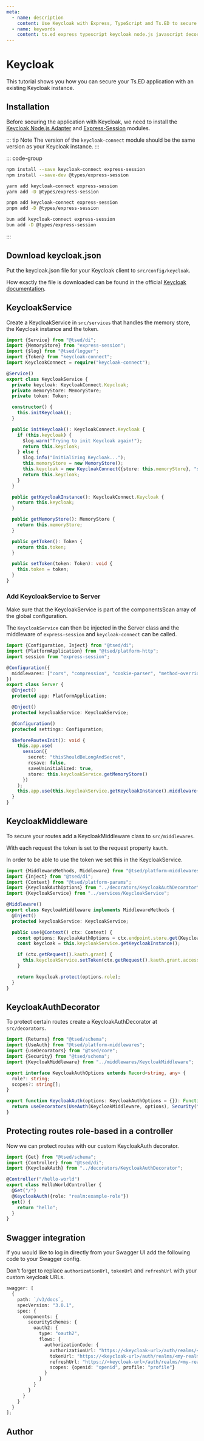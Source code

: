 ```yaml
---
meta:
  - name: description
    content: Use Keycloak with Express, TypeScript and Ts.ED to secure your application.
  - name: keywords
    content: ts.ed express typescript keycloak node.js javascript decorators
---
```


# Keycloak

<Banner src="/keycloak.svg" height="200" href="https://www.keycloak.org"></Banner>

This tutorial shows you how you can secure your Ts.ED application with an existing Keycloak instance.

## Installation

Before securing the application with Keycloak, we need to install the [Keycloak Node.js Adapter](https://www.npmjs.com/package/keycloak-connect) and [Express-Session](https://www.npmjs.com/package/express-session) modules.

::: tip Note
The version of the `keycloak-connect` module should be the same version as your Keycloak instance.
:::

::: code-group

```sh [npm]
npm install --save keycloak-connect express-session
npm install --save-dev @types/express-session
```

```sh [yarn]
yarn add keycloak-connect express-session
yarn add -D @types/express-session
```

```sh [pnpm]
pnpm add keycloak-connect express-session
pnpm add -D @types/express-session
```

```sh [bun]
bun add keycloak-connect express-session
bun add -D @types/express-session
```

:::

## Download keycloak.json

Put the keycloak.json file for your Keycloak client to `src/config/keycloak`.

How exactly the file is downloaded can be found in the official [Keycloak documentation](https://www.keycloak.org/docs/latest/securing_apps/index.html#_nodejs_adapter).

## KeycloakService

Create a KeycloakService in `src/services` that handles the memory store, the Keycloak instance and the token.

```typescript
import {Service} from "@tsed/di";
import {MemoryStore} from "express-session";
import {$log} from "@tsed/logger";
import {Token} from "keycloak-connect";
import KeycloakConnect = require("keycloak-connect");

@Service()
export class KeycloakService {
  private keycloak: KeycloakConnect.Keycloak;
  private memoryStore: MemoryStore;
  private token: Token;

  constructor() {
    this.initKeycloak();
  }

  public initKeycloak(): KeycloakConnect.Keycloak {
    if (this.keycloak) {
      $log.warn("Trying to init Keycloak again!");
      return this.keycloak;
    } else {
      $log.info("Initializing Keycloak...");
      this.memoryStore = new MemoryStore();
      this.keycloak = new KeycloakConnect({store: this.memoryStore}, "src/config/keycloak/keycloak.json");
      return this.keycloak;
    }
  }

  public getKeycloakInstance(): KeycloakConnect.Keycloak {
    return this.keycloak;
  }

  public getMemoryStore(): MemoryStore {
    return this.memoryStore;
  }

  public getToken(): Token {
    return this.token;
  }

  public setToken(token: Token): void {
    this.token = token;
  }
}
```

### Add KeycloakService to Server

Make sure that the KeycloakService is part of the componentsScan array of the global configuration.

The `KeycloakService` can then be injected in the Server class and the middleware of `express-session` and `keycloak-connect` can be called.

```typescript
import {Configuration, Inject} from "@tsed/di";
import {PlatformApplication} from "@tsed/platform-http";
import session from "express-session";

@Configuration({
  middlewares: ["cors", "compression", "cookie-parser", "method-override", "json-parser", "urlencoded-parser"]
})
export class Server {
  @Inject()
  protected app: PlatformApplication;

  @Inject()
  protected keycloakService: KeycloakService;

  @Configuration()
  protected settings: Configuration;

  $beforeRoutesInit(): void {
    this.app.use(
      session({
        secret: "thisShouldBeLongAndSecret",
        resave: false,
        saveUninitialized: true,
        store: this.keycloakService.getMemoryStore()
      })
    );
    this.app.use(this.keycloakService.getKeycloakInstance().middleware());
  }
}
```

## KeycloakMiddleware

To secure your routes add a KeycloakMiddleware class to `src/middlewares`.

With each request the token is set to the request property `kauth`.

In order to be able to use the token we set this in the KeycloakService.

```typescript
import {MiddlewareMethods, Middleware} from "@tsed/platform-middlewares";
import {Inject} from "@tsed/di";
import {Context} from "@tsed/platform-params";
import {KeycloakAuthOptions} from "../decorators/KeycloakAuthDecorator";
import {KeycloakService} from "../services/KeycloakService";

@Middleware()
export class KeycloakMiddleware implements MiddlewareMethods {
  @Inject()
  protected keycloakService: KeycloakService;

  public use(@Context() ctx: Context) {
    const options: KeycloakAuthOptions = ctx.endpoint.store.get(KeycloakMiddleware);
    const keycloak = this.keycloakService.getKeycloakInstance();

    if (ctx.getRequest().kauth.grant) {
      this.keycloakService.setToken(ctx.getRequest().kauth.grant.access_token);
    }

    return keycloak.protect(options.role);
  }
}
```

## KeycloakAuthDecorator

To protect certain routes create a KeycloakAuthDecorator at `src/decorators`.

```typescript
import {Returns} from "@tsed/schema";
import {UseAuth} from "@tsed/platform-middlewares";
import {useDecorators} from "@tsed/core";
import {Security} from "@tsed/schema";
import {KeycloakMiddleware} from "../middlewares/KeycloakMiddleware";

export interface KeycloakAuthOptions extends Record<string, any> {
  role?: string;
  scopes?: string[];
}

export function KeycloakAuth(options: KeycloakAuthOptions = {}): Function {
  return useDecorators(UseAuth(KeycloakMiddleware, options), Security("oauth2", ...(options.scopes || [])), Returns(403));
}
```

## Protecting routes role-based in a controller

Now we can protect routes with our custom KeycloakAuth decorator.

```typescript
import {Get} from "@tsed/schema";
import {Controller} from "@tsed/di";
import {KeycloakAuth} from "../decorators/KeycloakAuthDecorator";

@Controller("/hello-world")
export class HelloWorldController {
  @Get("/")
  @KeycloakAuth({role: "realm:example-role"})
  get() {
    return "hello";
  }
}
```

## Swagger integration

If you would like to log in directly from your Swagger UI add the following code to your Swagger config.

Don't forget to replace `authorizationUrl`, `tokenUrl` and `refreshUrl` with your custom keycloak URLs.

```typescript
swagger: [
  {
    path: `/v3/docs`,
    specVersion: "3.0.1",
    spec: {
      components: {
        securitySchemes: {
          oauth2: {
            type: "oauth2",
            flows: {
              authorizationCode: {
                authorizationUrl: "https://<keycloak-url>/auth/realms/<my-realm>/protocol/openid-connect/auth",
                tokenUrl: "https://<keycloak-url>/auth/realms/<my-realm>/protocol/openid-connect/token",
                refreshUrl: "https://<keycloak-url>/auth/realms/<my-realm>/protocol/openid-connect/token",
                scopes: {openid: "openid", profile: "profile"}
              }
            }
          }
        }
      }
    }
  }
];
```

## Author

<GithubContributors users="['xCryzed']"/>
